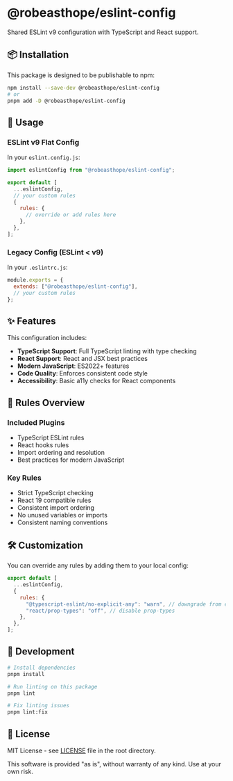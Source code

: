 # @robeasthope/eslint-config

Shared ESLint v9 configuration with TypeScript and React support.

## 📦 Installation

This package is designed to be publishable to npm:

```bash
npm install --save-dev @robeasthope/eslint-config
# or
pnpm add -D @robeasthope/eslint-config
```

## 🚀 Usage

### ESLint v9 Flat Config

In your `eslint.config.js`:

```javascript
import eslintConfig from "@robeasthope/eslint-config";

export default [
  ...eslintConfig,
  // your custom rules
  {
    rules: {
      // override or add rules here
    },
  },
];
```

### Legacy Config (ESLint < v9)

In your `.eslintrc.js`:

```javascript
module.exports = {
  extends: ["@robeasthope/eslint-config"],
  // your custom rules
};
```

## ✨ Features

This configuration includes:

- **TypeScript Support**: Full TypeScript linting with type checking
- **React Support**: React and JSX best practices
- **Modern JavaScript**: ES2022+ features
- **Code Quality**: Enforces consistent code style
- **Accessibility**: Basic a11y checks for React components

## 📝 Rules Overview

### Included Plugins

- TypeScript ESLint rules
- React hooks rules
- Import ordering and resolution
- Best practices for modern JavaScript

### Key Rules

- Strict TypeScript checking
- React 19 compatible rules
- Consistent import ordering
- No unused variables or imports
- Consistent naming conventions

## 🛠️ Customization

You can override any rules by adding them to your local config:

```javascript
export default [
  ...eslintConfig,
  {
    rules: {
      "@typescript-eslint/no-explicit-any": "warn", // downgrade from error
      "react/prop-types": "off", // disable prop-types
    },
  },
];
```

## 🔧 Development

```bash
# Install dependencies
pnpm install

# Run linting on this package
pnpm lint

# Fix linting issues
pnpm lint:fix
```

## 📄 License

MIT License - see [LICENSE](../../LICENSE) file in the root directory.

This software is provided "as is", without warranty of any kind. Use at your own risk.
